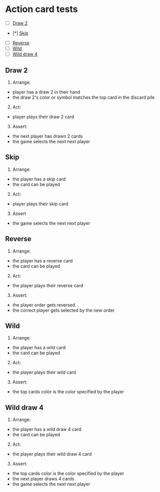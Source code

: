 # Action card tests

- [ ] [Draw 2](#draw-2)
- [*] [Skip](#skip)
- [ ] [Reverse](#reverse)
- [ ] [Wild](#wild)
- [ ] [Wild draw 4](#wild-draw-4)

## Draw 2

1. Arrange:
- player has a draw 2 in their hand
- the draw 2's color or symbol matches the top card in the discard pile

2. Act:
- player plays their draw 2 card

3. Assert:
- the next player has drawn 2 cards
- the game selects the next next player

## Skip

1. Arrange:
- the player has a skip card
- the card can be played

2. Act:
- player plays their skip card

3. Assert
- the game selects the next next player

## Reverse

1. Arrange:
- the player has a reverse card
- the card can be played

2. Act:
- the player plays their reverse card

3. Assert:
- the player order gets reversed
- the correct player gets selected by the new order

## Wild

1. Arrange:
- the player has a wild card
- the card can be played

2. Act:
- the player plays their wild card

3. Assert:
- the top cards color is the color specified by the player

## Wild draw 4

1. Arrange:
- the player has a wild draw 4 card
- the card can be played

2. Act:
- the player plays their wild draw 4 card

3. Assert:
- the top cards color is the color specified by the player
- the next player draws 4 cards
- the game selects the next next player